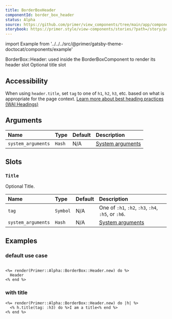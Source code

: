 ```yaml
---
title: BorderBoxHeader
componentId: border_box_header
status: Alpha
source: https://github.com/primer/view_components/tree/main/app/components/primer/alpha/border_box/header.rb
storybook: https://primer.style/view-components/stories/?path=/story/primer-alpha-border-box-header
---
```


import Example from '../../../src/@primer/gatsby-theme-doctocat/components/example'

<!-- Warning: AUTO-GENERATED file, do not edit. Add code comments to your Ruby instead <3 -->

BorderBox::Header: used inside the BorderBoxComponent to render its header slot
Optional title slot

## Accessibility

When using `header.title`, set `tag` to one of `h1`, `h2`, `h3`, etc. based on what is appropriate for the page context. [Learn more about best heading practices (WAI Headings)](https://www.w3.org/WAI/tutorials/page-structure/headings/)

## Arguments

| Name | Type | Default | Description |
| :- | :- | :- | :- |
| `system_arguments` | `Hash` | N/A | [System arguments](/system-arguments) |

## Slots

### `Title`

Optional Title.

| Name | Type | Default | Description |
| :- | :- | :- | :- |
| `tag` | `Symbol` | N/A | One of `:h1`, `:h2`, `:h3`, `:h4`, `:h5`, or `:h6`. |
| `system_arguments` | `Hash` | N/A | [System arguments](/system-arguments) |

## Examples

### default use case

<Example src="<div data-view-component='true' class='Box-header'>      Header</div>" />

```erb

<%= render(Primer::Alpha::BorderBox::Header.new) do %>
  Header
<% end %>
```

### with title

<Example src="<div data-view-component='true' class='Box-header'>  <h3 data-view-component='true' class='Box-title'>I am a title</h3>  </div>" />

```erb
<%= render(Primer::Alpha::BorderBox::Header.new) do |h| %>
  <% h.title(tag: :h3) do %>I am a title<% end %>
<% end %>
```
